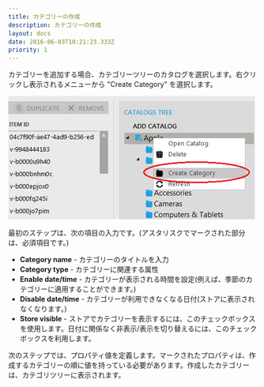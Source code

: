 ```yaml
---
title: カテゴリーの作成
description: カテゴリーの作成
layout: docs
date: 2016-06-03T10:21:23.333Z
priority: 1
---
```

カテゴリーを追加する場合、カテゴリーツリーのカタログを選択します。右クリックし表示されるメニューから "Create Category" を選択します。

![](../../../../assets/images/docs/021-add-category.png)

最初のステップは、次の項目の入力です。(アスタリスクでマークされた部分は、必須項目です。)

* **Category name** - カテゴリーのタイトルを入力
* **Category type** - カテゴリーに関連する属性
* **Enable date/time** - カテゴリーが表示される時間を設定(例えば、季節のカテゴリーに適用することができます。)
* **Disable date/time** - カテゴリーが利用できなくなる日付(ストアに表示されなくなります。)
* **Store visible** - ストアでカテゴリーを表示するには、このチェックボックスを使用します。日付に関係なく非表示/表示を切り替えるには、このチェックボックスを利用します。

次のステップでは、プロパティ値を定義します。マークされたプロパティは、作成するカテゴリーの順に値を持っている必要があります。作成したカテゴリーは、カテゴリツリーに表示されます。